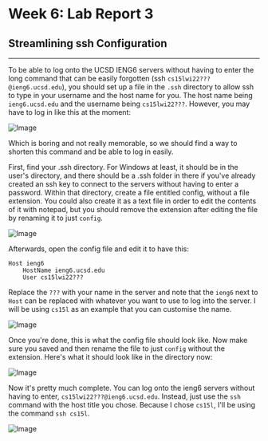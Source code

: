 # Week 6: Lab Report 3

## Streamlining ssh Configuration
***
To be able to log onto the UCSD IENG6 servers without having to enter the long 
command that can be easily forgotten (ssh ```cs15lwi22???@ieng6.ucsd.edu```), 
you should set up a file in the ```.ssh``` directory to allow ssh to type in 
your username and the host name for you. The host name being 
```ieng6.ucsd.edu``` and the username being ```cs15lwi22???```. However, you 
may have to log in like this at the moment:

![Image](Screenshots/lab_report_3/loginwithoutshort.png)

Which is boring and not really memorable, so we should find a way to shorten 
this command and be able to log in easily.

First, find your .ssh directory. For Windows at least, it should be in the 
user's directory, and there should be a .ssh folder in there if you've already 
created an ssh key to connect to the servers without having to enter a password. 
Within that directory, create a file entitled config, without a file extension. 
You could also create it as a text file in order to edit the contents of it with 
notepad, but you should remove the extension after editing the file by renaming 
it to just ```config```.

![Image](Screenshots/lab_report_3/directorywithconfignewlycreated.png)

Afterwards, open the config file and edit it to have this:
```
Host ieng6
    HostName ieng6.ucsd.edu
    User cs15lwi22???
```
Replace the ```???``` with your name in the server and note that the 
```ieng6``` next to ```Host``` can be replaced with whatever you want to use to
log into the server. I will be using ```cs15l``` as an example that you can 
customise the name.

![Image](Screenshots/lab_report_3/finishedconfig.png)

Once you're done, this is what the config file should look like. Now make sure 
you saved and then rename the file to just ```config``` without the extension. 
Here's what it should look like in the directory now:

![Image](Screenshots/lab_report_3/finishedconfigdirectory.png)

Now it's pretty much complete. You can log onto the ieng6 servers without having
to enter, ```cs15lwi22???@ieng6.ucsd.edu```. Instead, just use the ```ssh``` 
command with the host title you chose. Because I chose ```cs15l```, I'll be 
using the command ```ssh cs15l```.

![Image](Screenshots/lab_report_3/finishedsshcommand.png)


